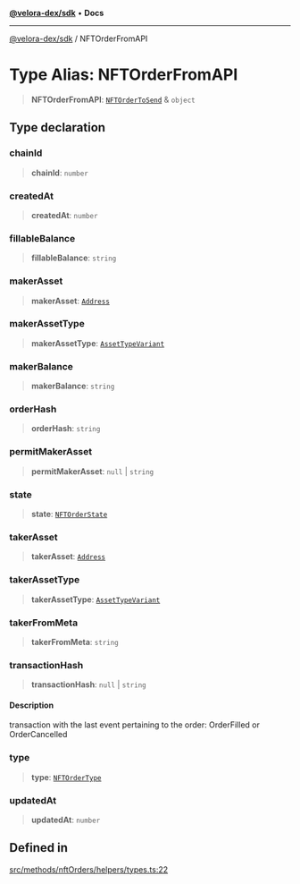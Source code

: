 [**@velora-dex/sdk**](../README.md) • **Docs**

***

[@velora-dex/sdk](../globals.md) / NFTOrderFromAPI

# Type Alias: NFTOrderFromAPI

> **NFTOrderFromAPI**: [`NFTOrderToSend`](NFTOrderToSend.md) & `object`

## Type declaration

### chainId

> **chainId**: `number`

### createdAt

> **createdAt**: `number`

### fillableBalance

> **fillableBalance**: `string`

### makerAsset

> **makerAsset**: [`Address`](Address.md)

### makerAssetType

> **makerAssetType**: [`AssetTypeVariant`](AssetTypeVariant.md)

### makerBalance

> **makerBalance**: `string`

### orderHash

> **orderHash**: `string`

### permitMakerAsset

> **permitMakerAsset**: `null` \| `string`

### state

> **state**: [`NFTOrderState`](NFTOrderState.md)

### takerAsset

> **takerAsset**: [`Address`](Address.md)

### takerAssetType

> **takerAssetType**: [`AssetTypeVariant`](AssetTypeVariant.md)

### takerFromMeta

> **takerFromMeta**: `string`

### transactionHash

> **transactionHash**: `null` \| `string`

#### Description

transaction with the last event pertaining to the order: OrderFilled or OrderCancelled

### type

> **type**: [`NFTOrderType`](NFTOrderType.md)

### updatedAt

> **updatedAt**: `number`

## Defined in

[src/methods/nftOrders/helpers/types.ts:22](https://github.com/paraswap/paraswap-sdk/blob/master/src/methods/nftOrders/helpers/types.ts#L22)
